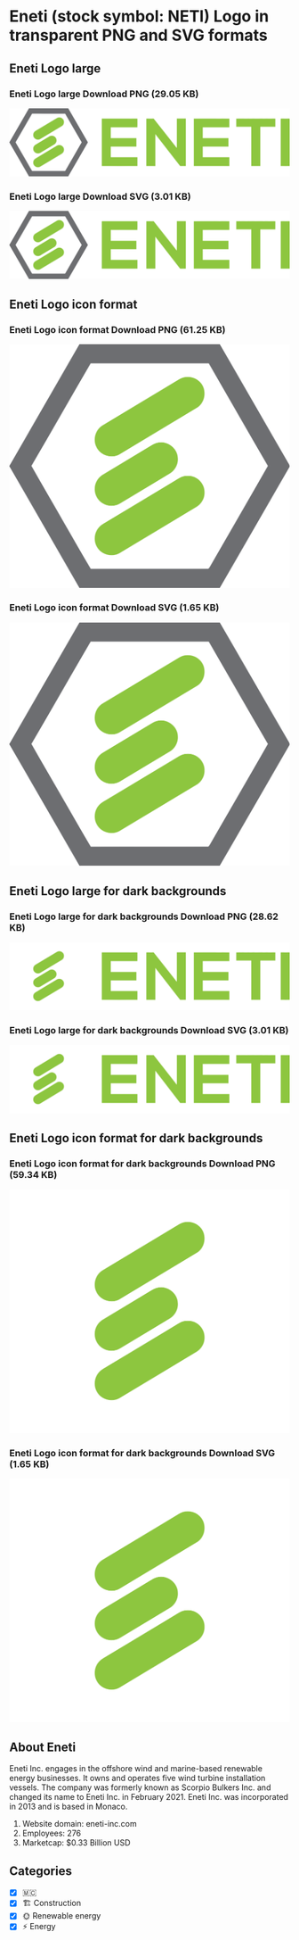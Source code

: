 # Eneti (stock symbol: NETI) Logo in transparent PNG and SVG formats

## Eneti Logo large

### Eneti Logo large Download PNG (29.05 KB)

![Eneti Logo large Download PNG (29.05 KB)](/img/orig/NETI_BIG-3806f189.png)

### Eneti Logo large Download SVG (3.01 KB)

![Eneti Logo large Download SVG (3.01 KB)](/img/orig/NETI_BIG-cb9045b9.svg)

## Eneti Logo icon format

### Eneti Logo icon format Download PNG (61.25 KB)

![Eneti Logo icon format Download PNG (61.25 KB)](/img/orig/NETI-7cd1edaf.png)

### Eneti Logo icon format Download SVG (1.65 KB)

![Eneti Logo icon format Download SVG (1.65 KB)](/img/orig/NETI-4cf03220.svg)

## Eneti Logo large for dark backgrounds

### Eneti Logo large for dark backgrounds Download PNG (28.62 KB)

![Eneti Logo large for dark backgrounds Download PNG (28.62 KB)](/img/orig/NETI_BIG.D-c8ebcf10.png)

### Eneti Logo large for dark backgrounds Download SVG (3.01 KB)

![Eneti Logo large for dark backgrounds Download SVG (3.01 KB)](/img/orig/NETI_BIG.D-f31c44d4.svg)

## Eneti Logo icon format for dark backgrounds

### Eneti Logo icon format for dark backgrounds Download PNG (59.34 KB)

![Eneti Logo icon format for dark backgrounds Download PNG (59.34 KB)](/img/orig/NETI.D-15e464f0.png)

### Eneti Logo icon format for dark backgrounds Download SVG (1.65 KB)

![Eneti Logo icon format for dark backgrounds Download SVG (1.65 KB)](/img/orig/NETI.D-e14b04a5.svg)

## About Eneti

Eneti Inc. engages in the offshore wind and marine-based renewable energy businesses. It owns and operates five wind turbine installation vessels. The company was formerly known as Scorpio Bulkers Inc. and changed its name to Eneti Inc. in February 2021. Eneti Inc. was incorporated in 2013 and is based in Monaco.

1. Website domain: eneti-inc.com
2. Employees: 276
3. Marketcap: $0.33 Billion USD


## Categories
- [x] 🇲🇨
- [x] 🏗 Construction
- [x] 🌞 Renewable energy
- [x] ⚡ Energy
